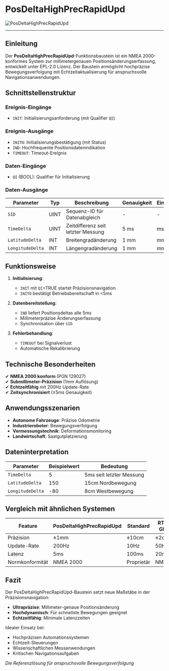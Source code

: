 # PosDeltaHighPrecRapidUpd

![PosDeltaHighPrecRapidUpd](https://github.com/user-attachments/assets/a1434795-0c79-40b8-8461-7c3029692b38)

* * * * * * * * * *

## Einleitung
Der **PosDeltaHighPrecRapidUpd**-Funktionsbaustein ist ein NMEA 2000-konformes System zur millimetergenauen Positionsänderungserfassung, entwickelt unter EPL-2.0 Lizenz.
Der Baustein ermöglicht hochpräzise Bewegungsverfolgung mit Echtzeitaktualisierung für anspruchsvolle Navigationsanwendungen.

## Schnittstellenstruktur

### **Ereignis-Eingänge**
- `INIT`: Initialisierungsanforderung (mit Qualifier `QI`)

### **Ereignis-Ausgänge**
- `INITO`: Initialisierungsbestätigung (mit Status)
- `IND`: Hochfrequente Positionsdatenindikation
- `TIMEOUT`: Timeout-Ereignis

### **Daten-Eingänge**
- `QI` (BOOL): Qualifier für Initialisierung

### **Daten-Ausgänge**
| Parameter | Typ | Beschreibung | Genauigkeit | Einheit |
|-----------|-----|--------------|-------------|---------|
| `SID` | UINT | Sequenz-ID für Datenabgleich | - | - |
| `TimeDelta` | UINT | Zeitdifferenz seit letzter Messung | 5 ms | ms |
| `LatitudeDelta` | INT | Breitengradänderung | 1 mm | mm |
| `LongitudeDelta` | INT | Längengradänderung | 1 mm | mm |

## Funktionsweise

1. **Initialisierung**:
   - `INIT` mit `QI`=TRUE startet Präzisionsnavigation
   - `INITO` bestätigt Betriebsbereitschaft in <5ms

2. **Datenbereitstellung**:
   - `IND` liefert Positionsdeltas alle 5ms
   - Millimeterpräzise Änderungserfassung
   - Synchronisation über `SID`

3. **Fehlerbehandlung**:
   - `TIMEOUT` bei Signalverlust
   - Automatische Rekalibrierung

## Technische Besonderheiten

✔ **NMEA 2000 konform** (PGN 129027)  
✔ **Submillimeter-Präzision** (1mm Auflösung)  
✔ **Echtzeitfähig** mit 200Hz Update-Rate  
✔ **Zeitsynchronisiert** (±5ms Genauigkeit)  

## Anwendungsszenarien

- **Autonome Fahrzeuge**: Präzise Odometrie
- **Industrieroboter**: Bewegungsverfolgung
- **Vermessungstechnik**: Deformationsmonitoring
- **Landwirtschaft**: Saatgutplatzierung

## Dateninterpretation

| Parameter | Beispielwert | Bedeutung |
|-----------|--------------|-----------|
| `TimeDelta` | 5 | 5ms seit letzter Messung |
| `LatitudeDelta` | 150 | 15cm Nordbewegung |
| `LongitudeDelta` | -80 | 8cm Westbewegung |

## Vergleich mit ähnlichen Systemen

| Feature | PosDeltaHighPrecRapidUpd | Standard | RTK-GPS |
|---------|--------------------------|----------|---------|
| Präzision | ±1mm | ±10cm | ±2cm |
| Update-Rate | 200Hz | 10Hz | 50Hz |
| Latenz | 5ms | 100ms | 20ms |
| Normkonformität | NMEA 2000 | Proprietär | NMEA+ |

## Fazit

Der PosDeltaHighPrecRapidUpd-Baustein setzt neue Maßstäbe in der Präzisionsnavigation:

- **Ultrapräzise**: Millimeter-genaue Positionsänderung
- **Hochdynamisch**: Für schnellste Bewegungen geeignet
- **Echtzeitfähig**: Minimale Latenzzeiten

Idealer Einsatz bei:
- Hochpräzisen Automationssystemen
- Echtzeit-Steuerungen
- Wissenschaftlichen Messanwendungen
- Kritischen Navigationsaufgaben

*Die Referenzlösung für anspruchsvolle Bewegungsverfolgung*
